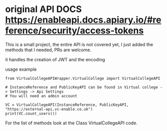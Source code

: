 # original API DOCS  https://enableapi.docs.apiary.io/#reference/security/access-tokens
This is a small project, the entire API is not covered yet, 
I just added the methods that I needed, PRs are welcome.

it handles the creation of JWT and the encoding

usage example
```
from VirtualCollegeAPIWrapper.VirtualCollege import VirtualCollegeAPI

# InstanceReference and PublicKeyAPI can be found in Virtual college -> Settings -> Api Settings
# You will need an admin account

VC = VirtualCollegeAPI(InstanceReference, PublicKeyAPI, "https://external-api.vc-enable.co.uk")
print(VC.count_users())
```

For the list of methods look at the Class VirtualCollegeAPI code.